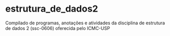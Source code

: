 # estrutura_de_dados2
Compilado de programas, anotações e atividades da disciplina de estrutura de dados 2 (ssc-0606) oferecida pelo ICMC-USP
